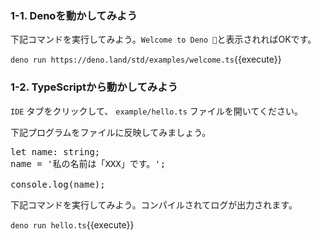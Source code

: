 ### 1-1. Denoを動かしてみよう
下記コマンドを実行してみよう。`Welcome to Deno 🦕`と表示されればOKです。

`deno run https://deno.land/std/examples/welcome.ts`{{execute}}

### 1-2. TypeScriptから動かしてみよう

`IDE` タブをクリックして、 `example/hello.ts` ファイルを開いてください。


下記プログラムをファイルに反映してみましょう。

<pre class="file" data-target="clipboard">
let name: string;
name = '私の名前は「XXX」です。';

console.log(name);
</pre>

下記コマンドを実行してみよう。コンパイルされてログが出力されます。

`deno run hello.ts`{{execute}}
